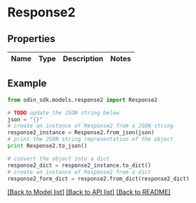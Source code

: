 # Response2


## Properties

Name | Type | Description | Notes
------------ | ------------- | ------------- | -------------

## Example

```python
from odin_sdk.models.response2 import Response2

# TODO update the JSON string below
json = "{}"
# create an instance of Response2 from a JSON string
response2_instance = Response2.from_json(json)
# print the JSON string representation of the object
print Response2.to_json()

# convert the object into a dict
response2_dict = response2_instance.to_dict()
# create an instance of Response2 from a dict
response2_form_dict = response2.from_dict(response2_dict)
```
[[Back to Model list]](../README.md#documentation-for-models) [[Back to API list]](../README.md#documentation-for-api-endpoints) [[Back to README]](../README.md)


